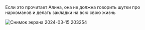 Если это прочитает Алина, она не должна говорить шутки про наркоманов и делать закладки на всю свою жизнь


![Снимок экрана 2024-03-15 203254](https://github.com/MrTooz/pew-pew/assets/154754632/90535db4-ad9a-41ea-a20b-8f0e56d01e41)


